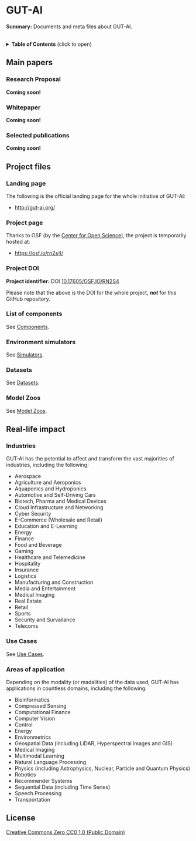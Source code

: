 # GUT-AI


__Summary:__ Documents and meta files about GUT-AI.
<br><br>

<details>
<summary><b>Table of Contents</b> (click to open)</summary>
<!-- MarkdownTOC -->

* [Main papers](#main-papers)
  * [Research Proposal](#research-proposal)
  * [Whitepaper](#whitepaper)
  * [Selected publications](#selected-publications)
* [Project files](#project-files)
  * [Landing page](#landing-page)
  * [Project page](#project-page)
  * [Project DOI](#project-doi)
  * [List of components](#list-of-components)
  * [Environment simulators](#environment-simulators)
  * [Datasets](#datasets)
  * [Model Zoos](#model-zoos)
* [Real-life impact](#real-life-impact)
  * [Industries](#industries)
  * [Use Cases](#use-cases)
  * [Areas of application](#areas-of-application)
* [License](#license)

<!-- /MarkdownTOC -->
</details>

## Main papers

### Research Proposal

__Coming soon!__

### Whitepaper

__Coming soon!__

### Selected publications

__Coming soon!__

## Project files

### Landing page

The following is the official landing page for the whole initiative of GUT-AI:
- http://gut-ai.org/

### Project page

Thanks to OSF (by the [Center for Open Science](https://www.cos.io/)), the project is temporarily hosted at:
- https://osf.io/rn2s4/

### Project DOI

__Project identifier:__ DOI [10.17605/OSF.IO/RN2S4](https://osf.io/rn2s4/)

Please note that the above is the DOI for the whole project, __*not*__ for this GitHub repository.

### List of components

See [Components](components).

### Environment simulators

See [Simulators](simulators).

### Datasets

See [Datasets](datasets).

### Model Zoos

See [Model Zoos](model_zoos).

## Real-life impact

### Industries

GUT-AI has the potential to affect and transform the vast majorities of industries, including the following:

- Aerospace
- Agriculture and Aeroponics
- Aquaponics and Hydroponics
- Automotive and Self-Driving Cars
- Biotech, Pharma and Medical Devices
- Cloud Infrastructure and Networking
- Cyber Security
- E-Commerce (Wholesale and Retail)
- Education and E-Learning
- Energy
- Finance
- Food and Beverage
- Gaming
- Healthcare and Telemedicine
- Hospitality
- Insurance
- Logistics
- Manufacturing and Construction  
- Media and Entertainment
- Medical Imaging
- Real Estate
- Retail
- Sports
- Security and Survailance
- Telecoms

### Use Cases

See [Use Cases](use_cases).

### Areas of application

Depending on the modality (or madalities) of the data used, GUT-AI has applications in countless domains, including the following:

- Bioinformatics
- Compressed Sensing
- Computational Finance
- Computer Vision
- Control
- Energy
- Environmetrics
- Geospatial Data (including LiDAR, Hyperspectral images and GIS)
- Medical Imaging
- Multimodal Learning
- Natural Language Processing
- Physics (including Astrophysics, Nuclear, Particle and Quantum Physics)
- Robotics
- Recommender Systems
- Sequential Data (including Time Series)
- Speech Processing
- Transportation

## License

[Creative Commons Zero CC0 1.0 (Public Domain)](LICENSE)
